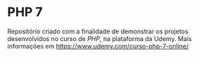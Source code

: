 # PHP 7
Repositório criado com a finalidade de demonstrar os projetos desenvolvidos no curso de *PHP*, na plataforma da Udemy. Mais informações em 
https://www.udemy.com/curso-php-7-online/